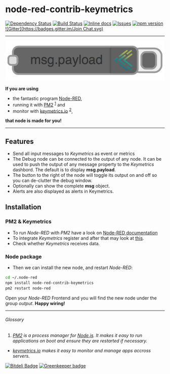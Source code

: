 # node-red-contrib-keymetrics

[![Dependency Status](https://gemnasium.com/vergissberlin/node-red-contrib-keymetrics.svg)](https://gemnasium.com/vergissberlin/node-red-contrib-keymetrics) [![Build Status](https://api.travis-ci.org/vergissberlin/node-red-contrib-keymetrics.png?branch=master)](https://travis-ci.org/vergissberlin/node-red-contrib-keymetrics) [![Inline docs](http://inch-ci.org/github/vergissberlin/node-red-contrib-keymetrics.svg?branch=master)](http://inch-ci.org/github/vergissberlin/node-red-contrib-keymetrics) [![Issues](http://img.shields.io/github/issues/vergissberlin/node-red-contrib-keymetrics.svg)]( https://github.com/vergissberlin/node-red-contrib-keymetrics/issues "GitHub ticket system") [![npm version](https://img.shields.io/npm/v/node-red-contrib-keymetrics.png)](https://npmjs.org/package/node-red-contrib-keymetrics "View this project on npm") [![Gitter](https://badges.gitter.im/Join Chat.svg)](https://gitter.im/vergissberlin/node-red-contrib-keymetrics?utm_source=badge&utm_medium=badge&utm_campaign=pr-badge&utm_content=badge)

---

[![Inline docs](docs/node-600.png)](http://inch-ci.org/github/vergissberlin/node-red-contrib-keymetrics)


**If you are using**

- the fantastic program [Node-RED](http://nodered.org), 
- running it with [PM2](https://github.com/Unitech/pm2) <sup>[1](#glossary)</sup> and 
- monitor with [keymetrics.io](http://keymetrics.io) <sup>[2](#glossary)</sup>, 

**that node is made for you!**

---
## Features

- Send all input messages to *Keymetrics* as event or metrics
- The Debug node can be connected to the output of any node. It can be used to push the output of any message property to the *Keymetrics* dashbord. The default is to display **msg.payload**.
- The button to the right of the node will toggle its output on and off so you can de-clutter the debug window.
- Optionally can show the complete **msg** object.
- Alerts are also displayed as alerts in Keymetrics.

## Installation

### PM2 & Keymetrics
- To run *Node-RED* with *PM2* have a look on [Node-RED documentation](http://nodered.org/docs/getting-started/running.html)
- To integrate *Keymetrics* register and after that may look at [this](https://github.com/Unitech/pm2).
- Check whether *Keymetrics* receives data.

### Node package

- Then we can install the new node, and restart *Node-RED*: 
```bash
cd ~/.node-red
npm install node-red-contrib-keymetrics
pm2 restart node-red
```
Open your *Node-RED* Frontend and you will find the new node under the group *output*. **Happy wiring!**

---
###### Glossary <a id="glossary"></a>
1. *[PM2](https://github.com/Unitech/pm2) is a process manager for [Node.js](https://nodejs.org). It makes it easy to run applications on boot and ensure they are restarted if necessary.*
- *[keymetrics.io](http://keymetrics.io) makes it easy to monitor and manage apps accross servers.*


[![Bitdeli Badge](https://d2weczhvl823v0.cloudfront.net/vergissberlin/node-red-contrib-keymetrics/trend.png)](https://bitdeli.com/free "Bitdeli Badge") [![Greenkeeper badge](https://badges.greenkeeper.io/vergissberlin/node-red-contrib-keymetrics.svg)](https://greenkeeper.io/)

